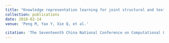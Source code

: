 ```yaml
---
title: "Knowledge representation learning for joint structural and textual embedding via Attention-based CNN"
collection: publications
date: 2018-02-14
venue: 'Peng M, Yao Y, Xie Q, et al.'

citation: 'The Seventeenth China National Conference on Computational Linguistics (CCL), 2018'
---
```

